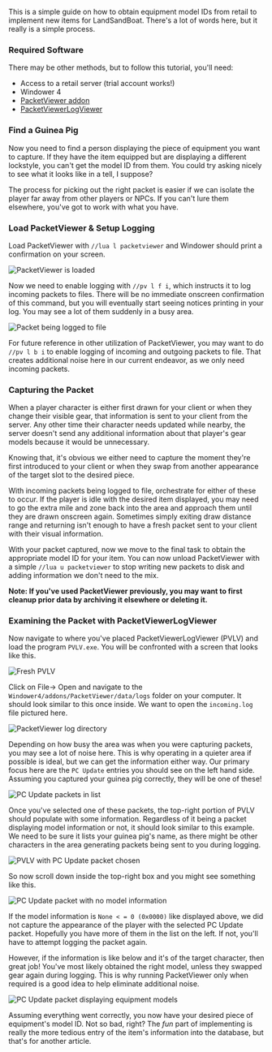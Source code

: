 This is a simple guide on how to obtain equipment model IDs from retail to implement new items for LandSandBoat. There's a lot of words here, but it really is a simple process.

### Required Software

There may be other methods, but to follow this tutorial, you'll need:

* Access to a retail server (trial account works!)
* Windower 4
* [PacketViewer addon](https://github.com/z16/Addons/tree/master/PacketViewer)
* [PacketViewerLogViewer](https://github.com/ZeromusXYZ/PacketViewerLogViewer/releases)

### Find a Guinea Pig

Now you need to find a person displaying the piece of equipment you want to capture. If they have the item equipped but are displaying a different lockstyle, you can't get the model ID from them. You could try asking nicely to see what it looks like in a tell, I suppose?

The process for picking out the right packet is easier if we can isolate the player far away from other players or NPCs. If you can't lure them elsewhere, you've got to work with what you have.

### Load PacketViewer & Setup Logging

Load PacketViewer with `//lua l packetviewer` and Windower should print a confirmation on your screen.

![PacketViewer is loaded](https://i.imgur.com/C0VVkCt.png)

Now we need to enable logging with `//pv l f i`, which instructs it to log incoming packets to files. There will be no immediate onscreen confirmation of this command, but you will eventually start seeing notices printing in your log. You may see a lot of them suddenly in a busy area.

![Packet being logged to file](https://i.imgur.com/O3sHnih.png)

For future reference in other utilization of PacketViewer, you may want to do `//pv l b i` to enable logging of incoming and outgoing packets to file. That creates additional noise here in our current endeavor, as we only need incoming packets.

### Capturing the Packet

When a player character is either first drawn for your client or when they change their visible gear, that information is sent to your client from the server. Any other time their character needs updated while nearby, the server doesn't send any additional information about that player's gear models because it would be unnecessary.

Knowing that, it's obvious we either need to capture the moment they're first introduced to your client or when they swap from another appearance of the target slot to the desired piece. 

With incoming packets being logged to file, orchestrate for either of these to occur. If the player is idle with the desired item displayed, you may need to go the extra mile and zone back into the area and approach them until they are drawn onscreen again. Sometimes simply exiting draw distance range and returning isn't enough to have a fresh packet sent to your client with their visual information.

With your packet captured, now we move to the final task to obtain the appropriate model ID for your item. You can now unload PacketViewer with a simple `//lua u packetviewer` to stop writing new packets to disk and adding information we don't need to the mix.

**Note: If you've used PacketViewer previously, you may want to first cleanup prior data by archiving it elsewhere or deleting it.**

### Examining the Packet with PacketViewerLogViewer

Now navigate to where you've placed PacketViewerLogViewer (PVLV) and load the program `PVLV.exe`. You will be confronted with a screen that looks like this.

![Fresh PVLV](https://i.imgur.com/xIKIlqu.png)

Click on File-> Open and navigate to the `Windower4/addons/PacketViewer/data/logs` folder on your computer. It should look similar to this once inside. We want to open the `incoming.log` file pictured here.

![PacketViewer log directory](https://i.imgur.com/ytdONfm.png)

Depending on how busy the area was when you were capturing packets, you may see a lot of noise here. This is why operating in a quieter area if possible is ideal, but we can get the information either way. Our primary focus here are the `PC Update` entries you should see on the left hand side. Assuming you captured your guinea pig correctly, they will be one of these!

![PC Update packets in list](https://i.imgur.com/hXL3f7J.png)

Once you've selected one of these packets, the top-right portion of PVLV should populate with some information. Regardless of it being a packet displaying model information or not, it should look similar to this example. We need to be sure it lists your guinea pig's name, as there might be other characters in the area generating packets being sent to you during logging.

![PVLV with PC Update packet chosen](https://i.imgur.com/Y7g9zpZ.png)

So now scroll down inside the top-right box and you might see something like this.

![PC Update packet with no model information](https://i.imgur.com/Fx1Q4Vo.png)

If the model information is `None < = 0 (0x0000)` like displayed above, we did not capture the appearance of the player with the selected PC Update packet. Hopefully you have more of them in the list on the left. If not, you'll have to attempt logging the packet again.

However, if the information is like below and it's of the target character, then great job! You've most likely obtained the right model, unless they swapped gear again during logging. This is why running PacketViewer only when required is a good idea to help eliminate additional noise.

![PC Update packet displaying equipment models](https://i.imgur.com/rHV62uH.png)

Assuming everything went correctly, you now have your desired piece of equipment's model ID. Not so bad, right? The _fun_ part of implementing is really the more tedious entry of the item's information into the database, but that's for another article.

